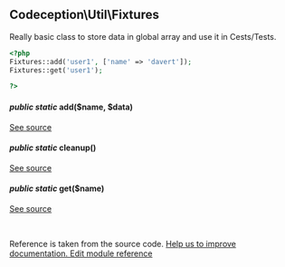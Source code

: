 
## Codeception\Util\Fixtures



Really basic class to store data in global array and use it in Cests/Tests.

```php
<?php
Fixtures::add('user1', ['name' => 'davert']);
Fixtures::get('user1');

?>
```



#### *public static* add($name, $data) 

[See source](https://github.com/Codeception/Codeception/blob/2.0/src/Codeception/Util/Fixtures.php#L21)

#### *public static* cleanup() 

[See source](https://github.com/Codeception/Codeception/blob/2.0/src/Codeception/Util/Fixtures.php#L35)

#### *public static* get($name) 

[See source](https://github.com/Codeception/Codeception/blob/2.0/src/Codeception/Util/Fixtures.php#L26)

<p>&nbsp;</p><div class="alert alert-warning">Reference is taken from the source code. <a href="https://github.com/Codeception/Codeception/blob/2.0/src/Codeception/Util/Fixtures.php">Help us to improve documentation. Edit module reference</a></div>
